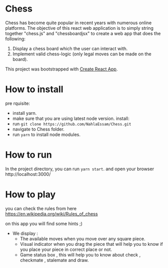 # Chess
Chess has become quite popular in recent years with numerous online platforms. 
The objective of this react web application is to simply string together  "chess.js" and "chessboardjsx" to create a web app that does the following:
  1. Display a chess board which the user can interact with.
  2. Implement valid chess-logic (only legal moves can be made on the board).

This project was bootstrapped with [Create React App](https://github.com/facebook/create-react-app). 

# How to install
pre rquisite:
 - install yarn.
 - make sure that you are using latest node version. 
install: 
- run `git clone https://github.com/NahlaEssam/Chess.git`
- navigate to Chess folder.
- run `yarn` to install node modules.

# How to run
In the project directory, you can run `yarn start`. and open your browser 
http://localhost:3000/

# How to play
you can check the rules from here https://en.wikipedia.org/wiki/Rules_of_chess 

on this app you will find some hints ;) 
- We display :
  - The available moves when you move over any square piece.
  - Visual indicator when you drag the piece that will help you to know if you place your piece in correct place or not.
  - Game status box , this will help you to know about check , checkmate , stalemate and draw.

